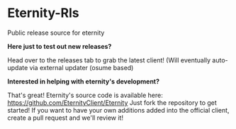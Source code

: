 # Eternity-Rls
Public release source for eternity
<br>

<b>Here just to test out new releases?</b>

Head over to the releases tab to grab the latest client! (Will eventually auto-update via external updater (osume based)

<b>Interested in helping with eternity's development?</b>

That's great! Eternity's source code is available here: https://github.com/EternityClient/Eternity
Just fork the repository to get started!
If you want to have your own additions added into the official client, create a pull request and we'll review it!
